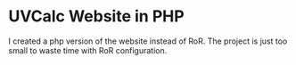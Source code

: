 # UVCalc Website in PHP
I created a php version of the website instead of RoR.  The project is just too small to waste time with RoR configuration.